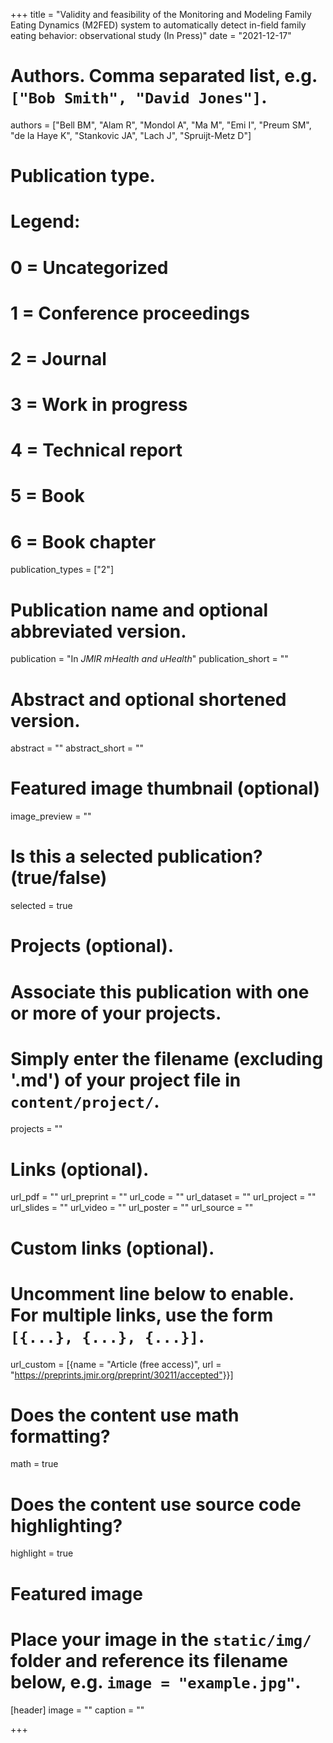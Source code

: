 +++
title = "Validity and feasibility of the Monitoring and Modeling Family Eating Dynamics (M2FED) system to automatically detect in-field family eating behavior: observational study (In Press)"
date = "2021-12-17"

# Authors. Comma separated list, e.g. `["Bob Smith", "David Jones"]`.
authors = ["Bell BM", "Alam R", "Mondol A", "Ma M", "Emi I", "Preum SM", "de la Haye K", "Stankovic JA", "Lach J", "Spruijt-Metz D"]

# Publication type.
# Legend:
# 0 = Uncategorized
# 1 = Conference proceedings
# 2 = Journal
# 3 = Work in progress
# 4 = Technical report
# 5 = Book
# 6 = Book chapter
publication_types = ["2"]

# Publication name and optional abbreviated version.
publication = "In *JMIR mHealth and uHealth*"
publication_short = ""

# Abstract and optional shortened version.
abstract = ""
abstract_short = ""

# Featured image thumbnail (optional)
image_preview = ""

# Is this a selected publication? (true/false)
selected = true

# Projects (optional).
#   Associate this publication with one or more of your projects.
#   Simply enter the filename (excluding '.md') of your project file in `content/project/`.
projects = ""

# Links (optional).
url_pdf = ""
url_preprint = ""
url_code = ""
url_dataset = ""
url_project = ""
url_slides = ""
url_video = ""
url_poster = ""
url_source = ""

# Custom links (optional).
#   Uncomment line below to enable. For multiple links, use the form `[{...}, {...}, {...}]`.
url_custom = [{name = "Article (free access)", url = "https://preprints.jmir.org/preprint/30211/accepted"}}]


# Does the content use math formatting?
math = true

# Does the content use source code highlighting?
highlight = true

# Featured image
# Place your image in the `static/img/` folder and reference its filename below, e.g. `image = "example.jpg"`.
[header]
image = ""
caption = ""

+++

